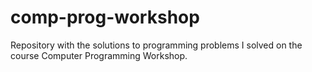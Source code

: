 # comp-prog-workshop
Repository with the solutions to programming problems I solved on the course Computer Programming Workshop.
